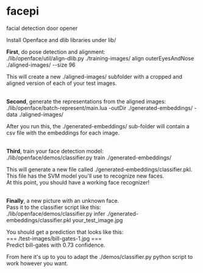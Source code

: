 # facepi
facial detection door opener 

Install Openface and dlib libraries under lib/ 

<b>First</b>, do pose detection and alignment:  <br />
./lib/openface/util/align-dlib.py ./training-images/ align outerEyesAndNose ./aligned-images/ --size 96 <br />

This will create a new ./aligned-images/ subfolder with a cropped and aligned version of each of your test images.<br /><br />


<b>Second</b>, generate the representations from the aligned images:<br />
./lib/openface/batch-represent/main.lua -outDir ./generated-embeddings/ -data ./aligned-images/ <br />

After you run this, the ./generated-embeddings/ sub-folder will contain a csv file with the embeddings for each image.<br /><br />


<b>Third</b>, train your face detection model: <br />
./lib/openface/demos/classifier.py train ./generated-embeddings/ <br />

This will generate a new file called ./generated-embeddings/classifier.pkl. <br />
This file has the SVM model you'll use to recognize new faces. <br />
At this point, you should have a working face recognizer! <br /><br />


<b>Finally</b>, a new picture with an unknown face. <br />
Pass it to the classifier script like this:<br />
./lib/openface/demos/classifier.py infer ./generated-embeddings/classifier.pkl your_test_image.jpg<br />

You should get a prediction that looks like this:<br />
=== /test-images/bill-gates-1.jpg === <br />
Predict bill-gates with 0.73 confidence. <br />

From here it's up to you to adapt the ./demos/classifier.py python script to work however you want.
